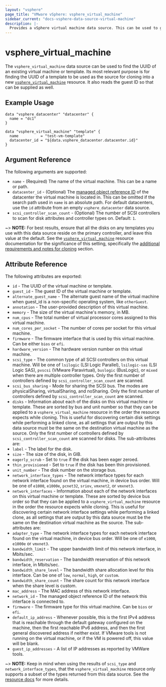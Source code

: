 ```yaml
---
layout: "vsphere"
page_title: "VMware vSphere: vsphere_virtual_machine"
sidebar_current: "docs-vsphere-data-source-virtual-machine"
description: |-
  Provides a vSphere virtual machine data source. This can be used to get data from a virtual machine or template.
---
```


# vsphere\_virtual\_machine

The `vsphere_virtual_machine` data source can be used to find the UUID of an
existing virtual machine or template. Its most relevant purpose is for finding
the UUID of a template to be used as the source for cloning into a new
[`vsphere_virtual_machine`][docs-virtual-machine-resource] resource. It also
reads the guest ID so that can be supplied as well.

[docs-virtual-machine-resource]: /docs/providers/vsphere/r/virtual_machine.html

## Example Usage

```hcl
data "vsphere_datacenter" "datacenter" {
  name = "dc1"
}

data "vsphere_virtual_machine" "template" {
  name          = "test-vm-template"
  datacenter_id = "${data.vsphere_datacenter.datacenter.id}"
}
```

## Argument Reference

The following arguments are supported:

* `name` - (Required) The name of the virtual machine. This can be a name or
  path.
* `datacenter_id` - (Optional) The [managed object reference
  ID][docs-about-morefs] of the datacenter the virtual machine is located in.
  This can be omitted if the search path used in `name` is an absolute path.
  For default datacenters, use the `id` attribute from an empty
  `vsphere_datacenter` data source.
* `scsi_controller_scan_count` - (Optional) The number of SCSI controllers to
  scan for disk attributes and controller types on. Default: `1`.

[docs-about-morefs]: /docs/providers/vsphere/index.html#use-of-managed-object-references-by-the-vsphere-provider

~> **NOTE:** For best results, ensure that all the disks on any templates you
use with this data source reside on the primary controller, and leave this
value at the default. See the
[`vsphere_virtual_machine`][docs-virtual-machine-resource] resource
documentation for the significance of this setting, specifically the
[additional requirements and notes for
cloning][docs-virtual-machine-resource-cloning] section.

[docs-virtual-machine-resource-cloning]: /docs/providers/vsphere/r/virtual_machine.html#additional-requirements-and-notes-for-cloning

## Attribute Reference

The following attributes are exported:

* `id` - The UUID of the virtual machine or template.
* `guest_id` - The guest ID of the virtual machine or template.
* `alternate_guest_name` - The alternate guest name of the virtual machine when
  guest_id is a non-specific operating system, like `otherGuest`.
* `annotation` - The user-provided description of this virtual machine.
* `memory` - The size of the virtual machine's memory, in MB.
* `num_cpus` - The total number of virtual processor cores assigned to this
  virtual machine.
* `num_cores_per_socket` - The number of cores per socket for this virtual machine.
* `firmware` - The firmware interface that is used by this virtual machine. Can be
  either `bios` or `efi`.
* `hardware_version` - The hardware version number on this virtual machine.
* `scsi_type` - The common type of all SCSI controllers on this virtual machine.
  Will be one of `lsilogic` (LSI Logic Parallel), `lsilogic-sas` (LSI Logic
  SAS), `pvscsi` (VMware Paravirtual), `buslogic` (BusLogic), or `mixed` when
  there are multiple controller types. Only the first number of controllers
  defined by `scsi_controller_scan_count` are scanned.
* `scsi_bus_sharing` - Mode for sharing the SCSI bus. The modes are
  physicalSharing, virtualSharing, and noSharing. Only the first number of
  controllers defined by `scsi_controller_scan_count` are scanned.
* `disks` - Information about each of the disks on this virtual machine or
  template. These are sorted by bus and unit number so that they can be applied
  to a `vsphere_virtual_machine` resource in the order the resource expects
  while cloning. This is useful for discovering certain disk settings while
  performing a linked clone, as all settings that are output by this data
  source must be the same on the destination virtual machine as the source.
  Only the first number of controllers defined by `scsi_controller_scan_count`
  are scanned for disks. The sub-attributes are:
 * `label` -  The label for the disk.
 * `size` - The size of the disk, in GIB.
 * `eagerly_scrub` - Set to `true` if the disk has been eager zeroed.
 * `thin_provisioned` - Set to `true` if the disk has been thin provisioned.
 * `unit_number` - The disk number on the storage bus.
* `network_interface_types` - The network interface types for each network
  interface found on the virtual machine, in device bus order. Will be one of
  `e1000`, `e1000e`, `pcnet32`, `sriov`, `vmxnet2`, or `vmxnet3`.
* `network_interfaces` - Information about each of the network interfaces on this 
  virtual machine or template. These are sorted by device bus order so that they 
  can be applied to a `vsphere_virtual_machine` resource in the order the resource 
  expects while cloning. This is useful for discovering certain network interface 
  settings while performing a linked clone, as all settings that are output by this 
  data source must be the same on the destination virtual machine as the source.
  The sub-attributes are:
 * `adapter_type` -  The network interface types for each network interface found 
  on the virtual machine, in device bus order. Will be one of `e1000`, `e1000e` or 
  `vmxnet3`.
 * `bandwidth_limit` - The upper bandwidth limit of this network interface, 
  in Mbits/sec.
 * `bandwidth_reservation` - The bandwidth reservation of this network interface, 
  in Mbits/sec.
 * `bandwidth_share_level` - The bandwidth share allocation level for this interface. 
  Can be one of `low`, `normal`, `high`, or `custom`.
 * `bandwidth_share_count` - The share count for this network interface when the 
  share level is custom.
 * `mac_address` - The MAC address of this network interface.
 * `network_id` - The managed object reference ID of the network this interface is 
  connected to.
* `firmware` - The firmware type for this virtual machine. Can be `bios` or `efi`.
* `default_ip_address` - Whenever possible, this is the first IPv4 address that is reachable through
  the default gateway configured on the machine, then the first reachable IPv6
  address, and then the first general discovered address if neither exist. If
  VMware tools is not running on the virtual machine, or if the VM is powered
  off, this value will be blank.
* `guest_ip_addresses` - A list of IP addresses as reported by VMWare tools.

~> **NOTE:** Keep in mind when using the results of `scsi_type` and
`network_interface_types`, that the `vsphere_virtual_machine` resource only
supports a subset of the types returned from this data source. See the
[resource docs][docs-virtual-machine-resource] for more details.
